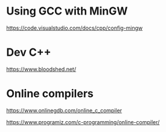 
# Using GCC with MinGW 

https://code.visualstudio.com/docs/cpp/config-mingw


# Dev C++

https://www.bloodshed.net/


# Online compilers

https://www.onlinegdb.com/online_c_compiler

https://www.programiz.com/c-programming/online-compiler/